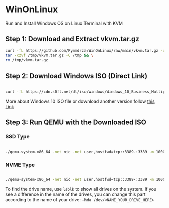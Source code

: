 # WinOnLinux

Run and Install Windows OS on Linux Terminal with KVM

## Step 1: Download and Extract vkvm.tar.gz

```bash
curl -fL https://github.com/Pymmdrza/WinOnLinux/raw/main/vkvm.tar.gz -o /tmp/vkvm.tar.gz && \
tar -xzvf /tmp/vkvm.tar.gz -C /tmp && \
rm /tmp/vkvm.tar.gz
```
## Step 2: Download Windows ISO (Direct Link)

```bash

curl -fL https://cdn.s0ft.net/dl/iso/windows/Windows_10_Business_Multiple_Editions_22H2_19045_4046_MSDN_VL_x64.iso -o /tmp/win10.iso
```

More about Windows 10 ISO file or download another version follow [this Link](https://s0ft.net/windows-10-business-editions-22h2-build-19045-4291-vl-activation.html 'Windows 10 Business Editions 22H2 Build 19045.4291 VL + Activation')

## Step 3: Run QEMU with the Downloaded ISO

### SSD Type

```bash

./qemu-system-x86_64 -net nic -net user,hostfwd=tcp::3389-:3389 -m 10000M -localtime -enable-kvm -cpu core2duo,+nx -smp 2 -usbdevice tablet -k en-us -cdrom /tmp/win10.iso -hda /dev/sda -vnc :1 -boot d 
```
### NVME Type

```bash

./qemu-system-x86_64 -net nic -net user,hostfwd=tcp::3389-:3389 -m 10000M -localtime -enable-kvm -cpu core2duo,+nx -smp 2 -usbdevice tablet -k en-us -cdrom /tmp/win10.iso -hda /dev/nvme0n1 -vnc :1 -boot d 
```
To find the drive name, use `lsblk` to show all drives on the system. If you see a difference in the name of the drives, you can change this part according to the name of your drive: `-hda /dev/<NAME_YOUR_DRIVE_HERE>`
